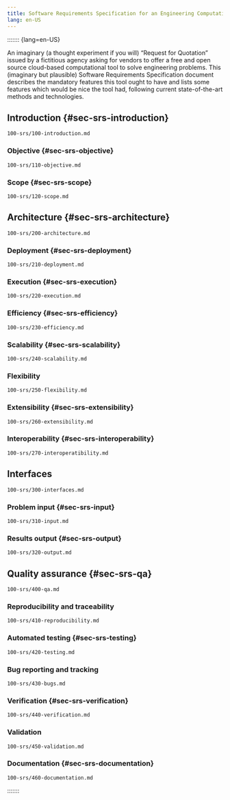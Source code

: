 ```yaml
---
title: Software Requirements Specification for an Engineering Computational Tool
lang: en-US
---
```


::::::: {lang=en-US}

An imaginary (a thought experiment if you will) “Request for Quotation” issued by a fictitious agency asking for vendors to offer a free and open source cloud-based computational tool to solve engineering problems. This (imaginary but plausible) Software Requirements Specification document describes the mandatory features this tool ought to have and lists some features which would be nice the tool had, following current state-of-the-art methods and technologies.

## Introduction {#sec-srs-introduction}

```include
100-srs/100-introduction.md
```

### Objective {#sec-srs-objective}

```include
100-srs/110-objective.md
```

### Scope {#sec-srs-scope}

```include
100-srs/120-scope.md
```

## Architecture {#sec-srs-architecture}

```include
100-srs/200-architecture.md
```

### Deployment {#sec-srs-deployment}

```include
100-srs/210-deployment.md
```

### Execution {#sec-srs-execution}

```include
100-srs/220-execution.md
```

### Efficiency {#sec-srs-efficiency}

```include
100-srs/230-efficiency.md
```

### Scalability  {#sec-srs-scalability}

```include
100-srs/240-scalability.md
```

### Flexibility

```include
100-srs/250-flexibility.md
```

### Extensibility {#sec-srs-extensibility}

```include
100-srs/260-extensibility.md
```

### Interoperability {#sec-srs-interoperability}

```include
100-srs/270-interoperatibility.md
```

## Interfaces

```include
100-srs/300-interfaces.md
```

### Problem input {#sec-srs-input}

```include
100-srs/310-input.md
```

### Results output {#sec-srs-output}

```include
100-srs/320-output.md
```

## Quality assurance {#sec-srs-qa}

```include
100-srs/400-qa.md
```

### Reproducibility and traceability 

```include
100-srs/410-reproducibility.md
```

### Automated testing {#sec-srs-testing}


```include
100-srs/420-testing.md
```

### Bug reporting and tracking


```include
100-srs/430-bugs.md
```

### Verification {#sec-srs-verification}

```include
100-srs/440-verification.md
```

### Validation

```include
100-srs/450-validation.md
```

### Documentation {#sec-srs-documentation}

```include
100-srs/460-documentation.md
```

:::::::
